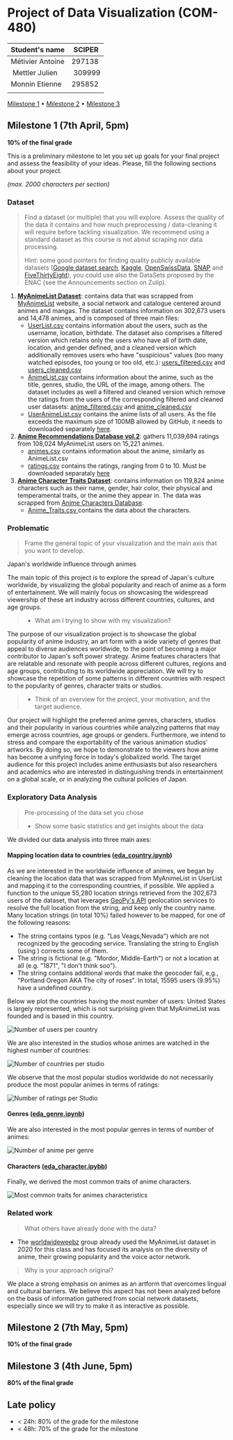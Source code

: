 # Project of Data Visualization (COM-480)

| Student's name | SCIPER |
| -------------- | ------ |
| Métivier Antoine | 297138 |
| Mettler Julien | 309999 |
| Monnin Etienne | 295852 |
| | |

[Milestone 1](#milestone-1) • [Milestone 2](#milestone-2) • [Milestone 3](#milestone-3)

## Milestone 1 (7th April, 5pm)

**10% of the final grade**

This is a preliminary milestone to let you set up goals for your final project and assess the feasibility of your ideas.
Please, fill the following sections about your project.

*(max. 2000 characters per section)*

### Dataset

> Find a dataset (or multiple) that you will explore. Assess the quality of the data it contains and how much preprocessing / data-cleaning it will require before tackling visualization. We recommend using a standard dataset as this course is not about scraping nor data processing.
>
> Hint: some good pointers for finding quality publicly available datasets ([Google dataset search](https://datasetsearch.research.google.com/), [Kaggle](https://www.kaggle.com/datasets), [OpenSwissData](https://opendata.swiss/en/), [SNAP](https://snap.stanford.edu/data/) and [FiveThirtyEight](https://data.fivethirtyeight.com/)), you could use also the DataSets proposed by the ENAC (see the Announcements section on Zulip).

1. **[MyAnimeList Dataset](https://www.kaggle.com/azathoth42/myanimelist)**: contains data that was scrapped from [MyAnimeList](https://myanimelist.net) website, a social network and catalogue centered around animes and mangas. The dataset contains information on 302,673 users and 14,478 animes, and is composed of three main files:
    - [UserList.csv](data/UserList.csv) contains information about the users, such as the username, location, birthdate. The dataset also comprises a filtered version which retains only the users who have all of birth date, location, and gender defined, and a cleaned version which additionally removes users who have "suspicious" values (too many watched episodes, too young or too old, etc.): [users_filtered.csv](data/users_filtered.csv) and [users_cleaned.csv](data/users_cleaned.csv)
    - [AnimeList.csv](data/AnimeList.csv) contains information about the anime, such as the title, genres, studio, the URL of the image, among others. The dataset includes as well a filtered and cleaned version which remove the ratings from the users of the corresponding filtered and cleaned user datasets: [anime_filtered.csv](data/anime_filtered.csv) and [anime_cleaned.csv](data/anime_cleaned.csv)
    - [UserAnimeList.csv](data/UserAnimeList.csv) contains the anime lists of all users. As the file exceeds the maximum size of 100MB allowed by GitHub, it needs to downloaded separately [here](https://www.kaggle.com/datasets/azathoth42/myanimelist?select=UserAnimeList.csv).
2. **[Anime Recommendations Database vol.2](https://www.kaggle.com/datasets/noiruuuu/anime-recommendations-database-vol2)**: gathers 11,039,694 ratings from 108,024 MyAnimeList users on 15,221 animes.
    - [animes.csv](data/animes.csv) contains information about the anime, similarly as AnimeList.csv
    - [ratings.csv](data/ratings.csv) contains the ratings, ranging from 0 to 10. Must be downloaded separataly [here](https://www.kaggle.com/datasets/noiruuuu/anime-recommendations-database-vol2?select=ratings.csv)
3. **[Anime Character Traits Dataset](https://www.kaggle.com/datasets/mjrone/anime-character-traits-dataset?select=Anime_Triats.csv)**: contains information on 119,824 anime characters such as their name, gender, hair color, their physical and temperamental traits, or the anime they appear in. The data was scrapped from [Anime Characters Database](https://www.animecharactersdatabase.com). 
    - [Anime_Traits.csv ](data/Anime_Traits.csv) contains the data about the characters.



### Problematic

> Frame the general topic of your visualization and the main axis that you want to develop.

Japan's worldwide influence through animes

The main topic of this project is to explore the spread of Japan's culture worldwide, by visualizing the global popularity and reach of anime as a form of entertainment. We will mainly focus on showcasing the widespread viewership of these art industry across different countries, cultures, and age groups.

> - What am I trying to show with my visualization?

The purpose of our visualization project is to showcase the global popularity of anime industry, an art form with a wide variety of genres that appeal to diverse audiences worldwide, to the point of becoming a major contributor to Japan's soft power strategy. Anime features characters that are relatable and resonate with people across different cultures, regions and age groups, contributing to its worldwide appreciation. We will try to showcase the repetition of some patterns in different countries with respect to the popularity of genres, character traits or studios.


> - Think of an overview for the project, your motivation, and the target audience.

Our project will highlight the preferred anime genres, characters, studios and their popularity in various countries while analyzing patterns that may emerge across countries, age groups or genders.
Furthermore, we intend to stress and compare the exportability of the various animation studios' artworks. 
By doing so, we hope to demonstrate to the viewers how anime has become a unifying force in today's globalized world.
The target audience for this project includes anime enthusiasts but also researchers and academics who are interested in distinguishing trends in entertainment on a global scale, or in analyzing the cultural policies of Japan.

### Exploratory Data Analysis

> Pre-processing of the data set you chose
> - Show some basic statistics and get insights about the data

We divided our data analysis into three main axes:

#### **Mapping location data to countries ([eda_country.ipynb](/preprocessing/eda_country.ipynb))**

As we are interested in the worldwide influence of animes, we began by cleaning the location data that was scrapped from MyAnimeList in UserList and mapping it to the corresponding countries, if possible. We applied a function to the unique 55,280 location strings retrieved from the 302,673 users of the dataset, that leverages [GeoPy's API](https://geopy.readthedocs.io/en/stable/#) geolocation services to resolve the full location from the string, and keep only the country name. Many location strings (in total 10%) failed however to be mapped, for one of the following reasons:
- The string contains typos (e.g. "Las Veags,Nevada") which are not recognized by the geocoding service. Translating the string to English (using []()) corrects some of them.
- The string is fictional (e.g. "Mordor, Middle-Earth") or not a location at all (e.g. "1871", "I don't think soo").
- The string contains additional words that make the geocoder fail, e,g., "Portland Oregon AKA The city of roses".
In total, 15595 users (9.95%) have a undefined country.

Below we plot the countries having the most number of users:
United States is largely represented, which is not surprising given that MyAnimeList was founded and is based in this country.

![Number of users per country](data/plots/Number%20of%20users%20per%20country.png)

We are also interested in the studios whose animes are watched in the highest number of countries:

![Number of countries per studio](data/plots/Number%20of%20country%20per%20Studio.png)

We observe that the most popular studios worldwide do not necessarily produce the most popular animes in terms of ratings:

![Number of ratings per Studio](data/plots/Number%20of%20ratings%20per%20Studio.png)


#### **Genres ([eda_genre.ipynb](/preprocessing/eda_genre.ipynb))**
We are also interested in the most popular genres in terms of number of animes:

![Number of anime per genre](/data/plots/Number%20of%20anime%20per%20genre.png)


#### **Characters ([eda_character.ipybb](/preprocessing/eda_character.ipynb))**
Finally, we derived the most common traits of anime characters. 

![Most common traits for animes characteristics](/data/plots/Most%20common%20traits%20for%20animes%20characters.png)


### Related work

> What others have already done with the data?

- The [worldwideweebz](https://github.com/com-480-data-visualization/com-480-project-worldwideweebz) group already used the MyAnimeList dataset in 2020 for this class and has focused its analysis on the diversity of anime, their growing popularity and the voice actor network.

> Why is your approach original?

We place a strong emphasis on animes as an artform that overcomes lingual and cultural barriers. We believe this aspect has not been analyzed before on the basis of information gathered from social network datasets, especially since we will try to make it as interactive as possible.


## Milestone 2 (7th May, 5pm)

**10% of the final grade**


## Milestone 3 (4th June, 5pm)

**80% of the final grade**


## Late policy

- < 24h: 80% of the grade for the milestone
- < 48h: 70% of the grade for the milestone

